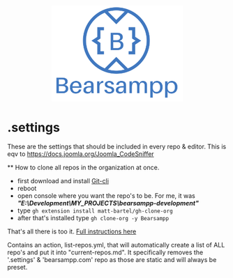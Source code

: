 <p align="center"><a href="https://bearsampp.com/contribute" target="_blank"><img width="300" src="img/artwork/Bearsampp-with-text-stroked.svg"></a></p>

# .settings

These are the settings that should be included in every repo & editor.
This is eqv to https://docs.joomla.org/Joomla_CodeSniffer

** How to clone all repos in the organization at once.

- first download and install [Git-cli](https://cli.github.com/)
- reboot
- open console where you want the repo's to be.  For me, it was **_"E:\Development\MY_PROJECTS\bearsampp-development"_**
- type `gh extension install matt-bartel/gh-clone-org`
- after that's installed type `gh clone-org -y Bearsampp`

That's all there is too it.  [Full instructions here](https://github.com/matt-bartel/gh-clone-org)

Contains an action, list-repos.yml, that will automatically create a list of ALL repo's and put it into "current-repos.md".
It specifically removes the '.settings' & 'bearsampp.com' repo as those are static and will always be preset.
